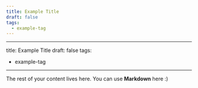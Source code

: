 ```yaml
---
title: Example Title
draft: false
tags:
  - example-tag
---
```

---
title: Example Title
draft: false
tags:
  - example-tag
---
 
The rest of your content lives here. You can use **Markdown** here :)